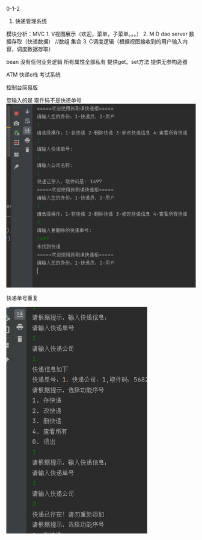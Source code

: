 0-1-2

1.  快递管理系统

模块分析：MVC
    1.  V视图展示（欢迎，菜单，子菜单。。。）
    2.  M D dao server 数据存取（快递数据）  //数组 集合
    3.  C调度逻辑（根据视图接收到的用户输入内容，调度数据存取）   

bean  没有任何业务逻辑 所有属性全部私有 提供get。set方法  提供无参构造器

ATM 快递e栈 考试系统


控制台简易版

您输入的是 取件码不是快递单号
![img_4.png](img_4.png)

快递单号重复

![img_5.png](img_5.png)